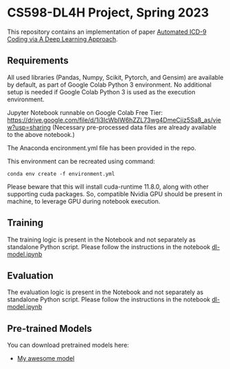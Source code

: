 # CS598-DL4H Project, Spring 2023

This repository contains an implementation of paper [Automated ICD-9 Coding via A Deep Learning Approach](https://www.computer.org/csdl/journal/tb/2019/04/08320340/13rRUxASua9). 


## Requirements

All used libraries (Pandas, Numpy, Scikit, Pytorch, and Gensim) are available by default, as part of Google Colab Python 3 environment. No additional setup is needed if Google Colab Python 3 is used as the execution environment.

Jupyter Notebook runnable on Google Colab Free Tier: https://drive.google.com/file/d/1i3IcWbIW6hZZL73wg4DmeCjiz5Sa8_as/view?usp=sharing
(Necessary pre-processed data files are already available to the above notebook.)


The Anaconda encironment.yml file has been provided in the repo.

This environment can be recreated using command:

    conda env create -f environment.yml

Please beware that this will install cuda-runtime 11.8.0, along with other supporting cuda packages. So, compatible Nvidia GPU should be present in machine, to leverage GPU during notebook execution.

## Training

The training logic is present in the Notebook and not separately as standalone Python script. Please follow the instructions in the notebook [dl-model.ipynb](src/dl_model.ipynb)



## Evaluation

The evaluation logic is present in the Notebook and not separately as standalone Python script. Please follow the instructions in the notebook [dl-model.ipynb](src/dl_model.ipynb)


## Pre-trained Models

You can download pretrained models here:

- [My awesome model](https://drive.google.com/mymodel.pth)